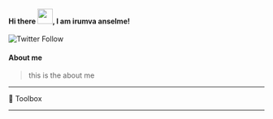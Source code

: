 #### Hi there <img src="https://raw.githubusercontent.com/MartinHeinz/MartinHeinz/master/wave.gif" width="30px">, I am irumva anselme!

![Twitter Follow](https://img.shields.io/twitter/follow/officialanselme?style=social)

#### About me
> this is the about me


---

🧰 Toolbox

---
